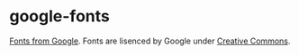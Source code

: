 # google-fonts

[Fonts from Google](https://developers.google.com/fonts/faq). Fonts are lisenced by Google under [Creative Commons](https://creativecommons.org/licenses/by/4.0/).
